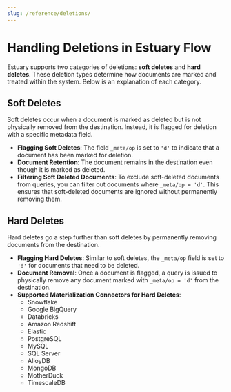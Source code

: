 ```yaml
---
slug: /reference/deletions/
---
```


# Handling Deletions in Estuary Flow

Estuary supports two categories of deletions: **soft deletes** and **hard deletes**. These deletion types determine how documents are marked and treated within the system. Below is an explanation of each category.

## Soft Deletes

Soft deletes occur when a document is marked as deleted but is not physically removed from the destination. Instead, it is flagged for deletion with a specific metadata field.

- **Flagging Soft Deletes**: The field `_meta/op` is set to `'d'` to indicate that a document has been marked for deletion.
- **Document Retention**: The document remains in the destination even though it is marked as deleted.
- **Filtering Soft Deleted Documents**: To exclude soft-deleted documents from queries, you can filter out documents where `_meta/op = 'd'`. This ensures that soft-deleted documents are ignored without permanently removing them.

## Hard Deletes

Hard deletes go a step further than soft deletes by permanently removing documents from the destination.

- **Flagging Hard Deletes**: Similar to soft deletes, the `_meta/op` field is set to `'d'` for documents that need to be deleted.
- **Document Removal**: Once a document is flagged, a query is issued to physically remove any document marked with `_meta/op = 'd'` from the destination.
- **Supported Materialization Connectors for Hard Deletes**:
  - Snowflake
  - Google BigQuery
  - Databricks
  - Amazon Redshift
  - Elastic
  - PostgreSQL
  - MySQL
  - SQL Server
  - AlloyDB
  - MongoDB
  - MotherDuck
  - TimescaleDB
